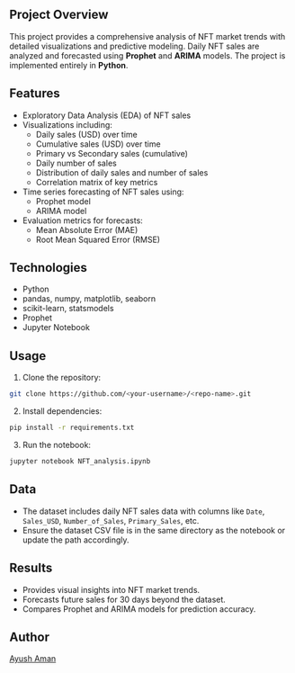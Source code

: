 ## Project Overview
This project provides a comprehensive analysis of NFT market trends with detailed visualizations and predictive modeling. Daily NFT sales are analyzed and forecasted using **Prophet** and **ARIMA** models. The project is implemented entirely in **Python**.

## Features
- Exploratory Data Analysis (EDA) of NFT sales
- Visualizations including:
  - Daily sales (USD) over time
  - Cumulative sales (USD) over time
  - Primary vs Secondary sales (cumulative)
  - Daily number of sales
  - Distribution of daily sales and number of sales
  - Correlation matrix of key metrics
- Time series forecasting of NFT sales using:
  - Prophet model
  - ARIMA model
- Evaluation metrics for forecasts:
  - Mean Absolute Error (MAE)
  - Root Mean Squared Error (RMSE)

## Technologies
- Python
- pandas, numpy, matplotlib, seaborn
- scikit-learn, statsmodels
- Prophet
- Jupyter Notebook

## Usage
1. Clone the repository:
```bash
git clone https://github.com/<your-username>/<repo-name>.git
````

2. Install dependencies:

```bash
pip install -r requirements.txt
```

3. Run the notebook:

```bash
jupyter notebook NFT_analysis.ipynb
```

## Data

* The dataset includes daily NFT sales data with columns like `Date`, `Sales_USD`, `Number_of_Sales`, `Primary_Sales`, etc.
* Ensure the dataset CSV file is in the same directory as the notebook or update the path accordingly.

## Results

* Provides visual insights into NFT market trends.
* Forecasts future sales for 30 days beyond the dataset.
* Compares Prophet and ARIMA models for prediction accuracy.

## Author

[Ayush Aman](www.linkedin.com/in/ayush-aman-039817161)

